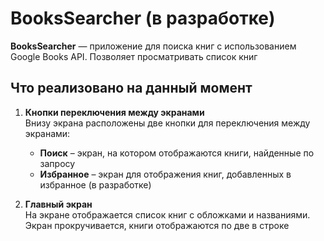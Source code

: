 # BooksSearcher (в разработке)

**BooksSearcher** — приложение для поиска книг с использованием Google Books API. Позволяет просматривать список книг

## Что реализовано на данный момент

1. **Кнопки переключения между экранами**  
   Внизу экрана расположены две кнопки для переключения между экранами:
   - **Поиск** – экран, на котором отображаются книги, найденные по запросу
   - **Избранное** – экран для отображения книг, добавленных в избранное (в разработке)

2. **Главный экран**  
   На экране отображается список книг с обложками и названиями. Экран прокручивается, книги отображаются по две в строке
